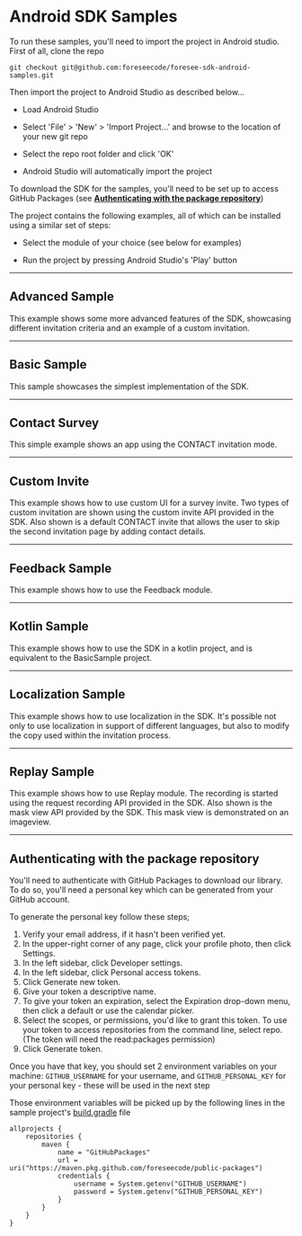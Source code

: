 # Android SDK Samples

To run these samples, you'll need to import the project in Android studio. First of all, clone the repo

```
git checkout git@github.com:foreseecode/foresee-sdk-android-samples.git
```

Then import the project to Android Studio as described below...

* Load Android Studio

* Select 'File' > 'New' > 'Import Project...' and browse to the location of your new git repo

* Select the repo root folder and click 'OK'

* Android Studio will automatically import the project

To download the SDK for the samples, you'll need to be set up to access GitHub Packages (see [**Authenticating with the package repository**](#authenticating-with-the-package-repository))

The project contains the following examples, all of which can be installed using a similar set of steps:

* Select the module of your choice (see below for examples)

* Run the project by pressing Android Studio's 'Play' button


---

## Advanced Sample

This example shows some more advanced features of the SDK, showcasing different invitation criteria and an example of a custom invitation.

---

## Basic Sample

This sample showcases the simplest implementation of the SDK.

---

## Contact Survey

This simple example shows an app using the CONTACT invitation mode. 

---

## Custom Invite

This example shows how to use custom UI for a survey invite. Two types of custom invitation are shown using the custom invite API provided in the SDK. Also shown is a default CONTACT invite that allows the user to skip the second invitation page by adding contact details.

---

## Feedback Sample

This example shows how to use the Feedback module. 

---

## Kotlin Sample

This example shows how to use the SDK in a kotlin project, and is equivalent to the BasicSample project.

---

## Localization Sample

This example shows how to use localization in the SDK. It's possible not only to use localization in support of different languages, but also to modify the copy used within the invitation process.

---

## Replay Sample

This example shows how to use Replay module. The recording is started using the request recording API provided in the SDK. Also shown is the mask view API provided by the SDK. This mask view is demonstrated on an imageview.

---

## Authenticating with the package repository

You'll need to authenticate with GitHub Packages to download our library. To do so, you'll need a personal key which can be generated from your GitHub account.

To generate the personal key follow these steps;

1) Verify your email address, if it hasn't been verified yet.
2) In the upper-right corner of any page, click your profile photo, then click Settings.
3) In the left sidebar, click  Developer settings.
4) In the left sidebar, click Personal access tokens.
5) Click Generate new token.
6) Give your token a descriptive name.
7) To give your token an expiration, select the Expiration drop-down menu, then click a default or use the calendar picker.
8) Select the scopes, or permissions, you'd like to grant this token. To use your token to access repositories from the command line, select repo. (The token will need the read:packages permission)
9) Click Generate token.

Once you have that key, you should set 2 environment variables on your machine: `GITHUB_USERNAME` for your username, and `GITHUB_PERSONAL_KEY` for your personal key - these will be used in the next step

Those environment variables will be picked up by the following lines in the sample project's [build.gradle](./build.gradle) file
```
allprojects {
    repositories {
        maven {
            name = "GitHubPackages"
            url = uri("https://maven.pkg.github.com/foreseecode/public-packages")
            credentials {
                username = System.getenv("GITHUB_USERNAME")
                password = System.getenv("GITHUB_PERSONAL_KEY")
            }
        }
    }
}
```



